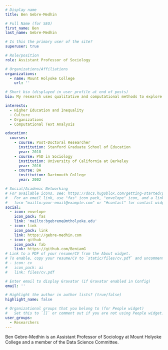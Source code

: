 ```yaml
---
# Display name
title: Ben Gebre-Medhin

# Full Name (for SEO)
first_name: Ben
last_name: Gebre-Medhin

# Is this the primary user of the site?
superuser: true

# Role/position
role: Assistant Professor of Sociology

# Organizations/Affiliations
organizations:
  - name: Mount Holyoke College
    url: ''

# Short bio (displayed in user profile at end of posts)
bio: My research uses qualitative and computational methods to explore the history and culture of American education.

interests:
  - Higher Education and Inequality
  - Culture
  - Organizations
  - Computational Text Analysis

education:
  courses:
    - course: Post-Doctoral Researcher
      institution: Stanford Graduate School of Education
      year: 2018
    - course: PhD in Sociology
      institution: University of California at Berkeley
      year: 2016
    - course: BA
      institution: Dartmouth College
      year: 2002

# Social/Academic Networking
# For available icons, see: https://docs.hugoblox.com/getting-started/page-builder/#icons
#   For an email link, use "fas" icon pack, "envelope" icon, and a link in the
#   form "mailto:your-email@example.com" or "#contact" for contact widget.
social:
  - icon: envelope
    icon_pack: fas
    link: 'mailto:bgebreme@mtholyoke.edu'
  - icon: link
    icon_pack: link
    link: https://gebre-medhin.com
  - icon: github
    icon_pack: fab
    link: https://github.com/BeniamG
# Link to a PDF of your resume/CV from the About widget.
# To enable, copy your resume/CV to `static/files/cv.pdf` and uncomment the lines below.
# - icon: cv
#   icon_pack: ai
#   link: files/cv.pdf

# Enter email to display Gravatar (if Gravatar enabled in Config)
email: ''

# Highlight the author in author lists? (true/false)
highlight_name: false

# Organizational groups that you belong to (for People widget)
#   Set this to `[]` or comment out if you are not using People widget.
user_groups:
  - Researchers
---
```


Ben Gebre-Medhin is an Assistant Professor of Sociology at Mount Holyoke College and a member of the Data Science Committee. 